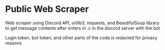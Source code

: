 # Public Web Scraper

Web scraper using Discord API, urllib3, requests, and BeautifulSoup library 
to get message contents after enters in .c <URL> in the discord server with the bot

Login token, bot token, and other parts of the code is redacted for privacy reasons
